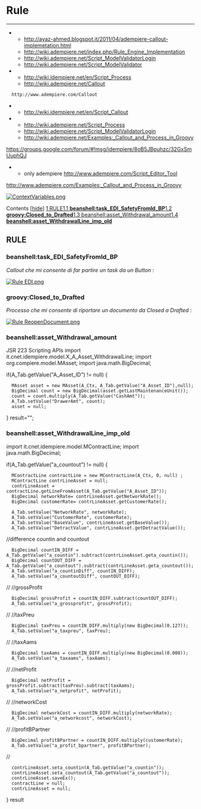 # Rule

---

- - <http://ayaz-ahmed.blogspot.it/2011/04/adempiere-callout-implemetation.html>
  - <http://wiki.adempiere.net/index.php/Rule_Engine_Implementation>
  - <http://wiki.adempiere.net/Script_ModelValidatorLogin>
  - <http://wiki.adempiere.net/Script_ModelValidator>

- - <http://wiki.idempiere.net/en/Script_Process>
  - <http://wiki.adempiere.net/Callout>

```
  http://www.adempiere.com/Callout
```

- - <http://wiki.idempiere.net/en/Script_Callout>

- - <http://wiki.adempiere.net/Script_Process>
  - <http://wiki.adempiere.net/Script_ModelValidatorLogin>
  - <http://wiki.adempiere.net/Examples:_Callout_and_Process_in_Groovy>

<https://groups.google.com/forum/#!msg/idempiere/8oB5JBpuhzc/32GxSmUuphQJ>

- - only adempiere <http://www.adempiere.com/Script_Editor_Tool>

<http://www.adempiere.com/Examples:_Callout_and_Process_in_Groovy>

[![ContextVariables.png](http://192.168.178.102/images/thumb/8/8a/ContextVariables.png/700px-ContextVariables.png)](http://192.168.178.102/index.php/File:ContextVariables.png)

Contents  [[hide](http://192.168.178.102/index.php/Rule#)] [1 RULE](http://192.168.178.102/index.php/Rule#RULE)[1.1 **beanshell:task_EDI_SafetyFromId_BP**](http://192.168.178.102/index.php/Rule#beanshell:task_EDI_SafetyFromId_BP)[1.2 **groovy:Closed_to_Drafted**](http://192.168.178.102/index.php/Rule#groovy:Closed_to_Drafted)[1.3 beanshell:asset_Withdrawal_amount](http://192.168.178.102/index.php/Rule#beanshell:asset_Withdrawal_amount)[1.4 **beanshell:asset_WithdrawalLine_imp_old**](http://192.168.178.102/index.php/Rule#beanshell:asset_WithdrawalLine_imp_old)

## RULE

### **beanshell:task_EDI_SafetyFromId_BP**

*Callout che mi consente di far partire un task da un Button* :

[![Rule EDI.png](http://192.168.178.102/images/thumb/2/2b/Rule_EDI.png/900px-Rule_EDI.png)](http://192.168.178.102/index.php/File:Rule_EDI.png)

### **groovy:Closed_to_Drafted**

*Processo che mi consente di riportare un documento da Closed a Drafted* :

[![Rule ReopenDocument.png](http://192.168.178.102/images/thumb/6/66/Rule_ReopenDocument.png/700px-Rule_ReopenDocument.png)](http://192.168.178.102/index.php/File:Rule_ReopenDocument.png)

### beanshell:asset_Withdrawal_amount

JSR 223 Scripting APIs import it.cnet.idempiere.model.X_A_Asset_WithdrawalLine; import org.compiere.model.MAsset; import java.math.BigDecimal;

if(A_Tab.getValue("A_Asset_ID") != null) {

```
  MAsset asset = new MAsset(A_Ctx, A_Tab.getValue("A_Asset_ID"),null);
  BigDecimal count = new BigDecimal(asset.getLastMaintenanceUnit());
  count = count.multiply(A_Tab.getValue("CashAmt"));
  A_Tab.setValue("DrawerAmt", count);
  asset = null;
```

} result="";

### **beanshell:asset_WithdrawalLine_imp_old**

import it.cnet.idempiere.model.MContractLine; import java.math.BigDecimal;

if(A_Tab.getValue("a_countout") != null) {

```
  MContractLine contractLine = new MContractLine(A_Ctx, 0, null) ;
  MContractLine contrLineAsset = null;
  contrLineAsset = contractLine.getLineFromAsset(A_Tab.getValue("A_Asset_ID"));
  BigDecimal networkRate= contrLineAsset.getNetworkRate();
  BigDecimal customerRate= contrLineAsset.getCustomerRate();
  
  A_Tab.setValue("NetworkRate", networkRate);
  A_Tab.setValue("CustomerRate", customerRate);
  A_Tab.setValue("BaseValue", contrLineAsset.getBaseValue());
  A_Tab.setValue("DetractValue", contrLineAsset.getDetractValue());
```

//difference countin and countout

```
  BigDecimal countIN_DIFF = A_Tab.getValue("a_countin").subtract(contrLineAsset.geta_countin());
  BigDecimal countOUT_DIFF = A_Tab.getValue("a_countout").subtract(contrLineAsset.geta_countout());
  A_Tab.setValue("a_countinDiff", countIN_DIFF);
  A_Tab.setValue("a_countoutDiff", countOUT_DIFF);
```

// //grossProfit

```
  BigDecimal grossProfit = countIN_DIFF.subtract(countOUT_DIFF);
  A_Tab.setValue("a_grossprofit", grossProfit);
```

// //taxPreu

```
  BigDecimal taxPreu = countIN_DIFF.multiply(new BigDecimal(0.127));
  A_Tab.setValue("a_taxpreu", taxPreu);
```

// //taxAams

```
  BigDecimal taxAams = countIN_DIFF.multiply(new BigDecimal(0.008));
  A_Tab.setValue("a_taxaams", taxAams);
```

// //netProfit

```
  BigDecimal netProfit = grossProfit.subtract(taxPreu).subtract(taxAams);
  A_Tab.setValue("a_netprofit", netProfit);
```

// //networkCost

```
  BigDecimal networkCost = countIN_DIFF.multiply(networkRate);
  A_Tab.setValue("a_networkcost", networkCost);
```

// //profitBPartner

```
  BigDecimal profitBPartner = countIN_DIFF.multiply(customerRate);
  A_Tab.setValue("a_profit_bpartner", profitBPartner);
```

//

```
  contrLineAsset.seta_countin(A_Tab.getValue("a_countin"));
  contrLineAsset.seta_countout(A_Tab.getValue("a_countout"));
  contrLineAsset.saveEx();
  contractLine = null;
  contrLineAsset = null;
```

} result 